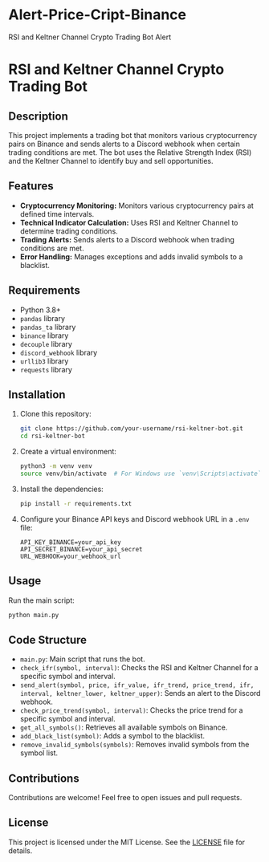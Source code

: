 # Alert-Price-Cript-Binance
RSI and Keltner Channel Crypto Trading Bot Alert
# RSI and Keltner Channel Crypto Trading Bot

## Description

This project implements a trading bot that monitors various cryptocurrency pairs on Binance and sends alerts to a Discord webhook when certain trading conditions are met. The bot uses the Relative Strength Index (RSI) and the Keltner Channel to identify buy and sell opportunities.

## Features

- **Cryptocurrency Monitoring:** Monitors various cryptocurrency pairs at defined time intervals.
- **Technical Indicator Calculation:** Uses RSI and Keltner Channel to determine trading conditions.
- **Trading Alerts:** Sends alerts to a Discord webhook when trading conditions are met.
- **Error Handling:** Manages exceptions and adds invalid symbols to a blacklist.

## Requirements

- Python 3.8+
- `pandas` library
- `pandas_ta` library
- `binance` library
- `decouple` library
- `discord_webhook` library
- `urllib3` library
- `requests` library

## Installation

1. Clone this repository:
   ```bash
   git clone https://github.com/your-username/rsi-keltner-bot.git
   cd rsi-keltner-bot
   ```

2. Create a virtual environment:
   ```bash
   python3 -m venv venv
   source venv/bin/activate  # For Windows use `venv\Scripts\activate`
   ```

3. Install the dependencies:
   ```bash
   pip install -r requirements.txt
   ```

4. Configure your Binance API keys and Discord webhook URL in a `.env` file:
   ```
   API_KEY_BINANCE=your_api_key
   API_SECRET_BINANCE=your_api_secret
   URL_WEBHOOK=your_webhook_url
   ```

## Usage

Run the main script:
```bash
python main.py
```

## Code Structure

- `main.py`: Main script that runs the bot.
- `check_ifr(symbol, interval)`: Checks the RSI and Keltner Channel for a specific symbol and interval.
- `send_alert(symbol, price, ifr_value, ifr_trend, price_trend, ifr, interval, keltner_lower, keltner_upper)`: Sends an alert to the Discord webhook.
- `check_price_trend(symbol, interval)`: Checks the price trend for a specific symbol and interval.
- `get_all_symbols()`: Retrieves all available symbols on Binance.
- `add_black_list(symbol)`: Adds a symbol to the blacklist.
- `remove_invalid_symbols(symbols)`: Removes invalid symbols from the symbol list.

## Contributions

Contributions are welcome! Feel free to open issues and pull requests.

## License

This project is licensed under the MIT License. See the [LICENSE](LICENSE) file for details.
